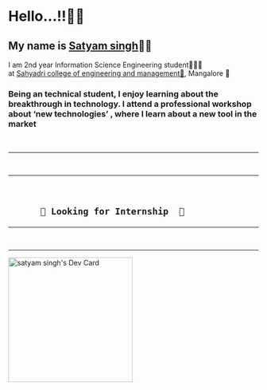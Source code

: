 <h1>Hello...!!👋👋</h1>
<h2>My name is <a href="https://www.linkedin.com/in/satyam-singh-483673207">Satyam singh</a>👦🏻</h2
 <h2>I am 2nd year Information Science Engineering student👨🏻‍🎓 <br> at <a href=https://sahyadri.edu.in/>Sahyadri college of engineering and management🏫</a>, Mangalore 📌 </h2>
 <br>
 <h3>Being an technical student, I enjoy learning about the breakthrough in technology. I attend a professional workshop about ‘new technologies’ , where I learn about a new tool in the market</h3>
 <br>
 <hr>
  <br>
 <hr>
  <br>
  <h2>
                 
          👀 Looking for Internship  👀
 
 </h2>
                 
 <hr>
  <br>
 <hr>
 


 <a href="https://app.daily.dev/satyammmmmm_"> <img src="https://api.daily.dev/devcards/027617d5aaff4435937ea400635e7b1f.png?r=rht" width="250" alt="satyam singh's Dev Card"/></a> 

